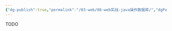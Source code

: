 ```yaml
---
{"dg-publish":true,"permalink":"/03-web/08-web实战-java操作数据库/","dgPassFrontmatter":true}
---
```




TODO